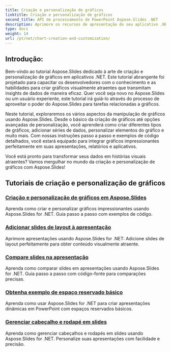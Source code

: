 ```yaml
---
title: Criação e personalização de gráficos
linktitle: Criação e personalização de gráficos
second_title: API de processamento de PowerPoint Aspose.Slides .NET
description: Aprimore os recursos de apresentação do seu aplicativo .NET com Aspose.Slides. Mergulhe em nosso tutorial sobre criação e personalização de gráficos, explorando guias passo a passo e exemplos de código.
type: docs
weight: 14
url: /pt/net/chart-creation-and-customization/
---
```


## Introdução:

Bem-vindo ao tutorial Aspose.Slides dedicado à arte de criação e personalização de gráficos em aplicativos .NET. Este tutorial abrangente foi projetado para capacitar os desenvolvedores com o conhecimento e as habilidades para criar gráficos visualmente atraentes que transmitam insights de dados de maneira eficaz. Quer você seja novo no Aspose.Slides ou um usuário experiente, este tutorial irá guiá-lo através do processo de aproveitar o poder do Aspose.Slides para tarefas relacionadas a gráficos.

Neste tutorial, exploraremos os vários aspectos da manipulação de gráficos usando Aspose.Slides. Desde o básico da criação de gráficos até opções avançadas de personalização, você aprenderá como criar diferentes tipos de gráficos, adicionar séries de dados, personalizar elementos do gráfico e muito mais. Com nossas instruções passo a passo e exemplos de código detalhados, você estará equipado para integrar gráficos impressionantes perfeitamente em suas apresentações, relatórios e aplicativos.

Você está pronto para transformar seus dados em histórias visuais atraentes? Vamos mergulhar no mundo da criação e personalização de gráficos com Aspose.Slides!

## Tutoriais de criação e personalização de gráficos
### [Criação e personalização de gráficos em Aspose.Slides](./chart-creation-and-customization/)
Aprenda como criar e personalizar gráficos impressionantes usando Aspose.Slides for .NET. Guia passo a passo com exemplos de código.
### [Adicionar slides de layout à apresentação](./add-layout-slides/)
Aprimore apresentações usando Aspose.Slides for .NET: Adicione slides de layout perfeitamente para obter conteúdo visualmente atraente.
### [Compare slides na apresentação](./check-slides-comparison/)
Aprenda como comparar slides em apresentações usando Aspose.Slides for .NET. Guia passo a passo com código-fonte para comparações precisas.
### [Obtenha exemplo de espaço reservado básico](./get-base-placeholder-example/)
Aprenda como usar Aspose.Slides for .NET para criar apresentações dinâmicas em PowerPoint com espaços reservados básicos.
### [Gerenciar cabeçalho e rodapé em slides](./header-footer-manager/)
Aprenda como gerenciar cabeçalhos e rodapés em slides usando Aspose.Slides for .NET. Personalize suas apresentações com facilidade e precisão.